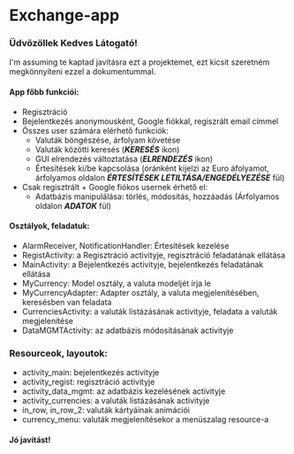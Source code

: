 # Exchange-app

### Üdvözöllek Kedves Látogató!

I'm assuming te kaptad javításra ezt a projektemet, ezt kicsit szeretném megkönnyíteni ezzel a dokumentummal.

#### App főbb funkciói: 
- Regisztráció
- Bejelentkezés anonymousként, Google fiókkal, regiszrált email címmel
- Összes user számára elérhető funkciók:
  - Valuták böngészése, árfolyam követése
  - Valuták közötti keresés (***KERESÉS*** ikon)
  - GUI elrendezés változtatása (***ELRENDEZÉS*** ikon)
  - Értesítések ki/be kapcsolása (óránként kijelzi az Euro áfolyamot, árfolyamos oldalon ***ÉRTESÍTÉSEK LETILTÁSA/ENGEDÉLYEZÉSE*** fül)
- Csak regisztrált + Google fiókos usernek érhető el:
  - Adatbázis manipulálása: törlés, módosítás, hozzáadás (Árfolyamos oldalon ***ADATOK*** fül)

#### Osztályok, feladatuk:
- AlarmReceiver, NotificationHandler: Értesítések kezelése
- RegistActivity: a Regisztráció activityje, regisztráció feladatának ellátása
- MainActivity: a Bejelentkezés activityje, bejelentkezés feladatának ellátása
- MyCurrency: Model osztály, a valuta modeljét írja le
- MyCurrencyAdapter: Adapter osztály, a valuta megjelenítésében, keresésben van feladata
- CurrenciesActivity: a valuták listázásának activityje, feladata a valuták megjelenítése
- DataMGMTActivity: az adatbázis módosításának activityje

### Resourceok, layoutok:
- activity_main: bejelentkezés activityje
- activity_regist: regisztráció activityje
- activity_data_mgmt: az adatbázis kezelésének activityje
- activity_currencies: a valuták listázásának activityje
- in_row, in_row_2: valuták kártyáinak animációi
- currency_menu: valuták megjelenítésekor a menüszalag resource-a


#### Jó javítást!
